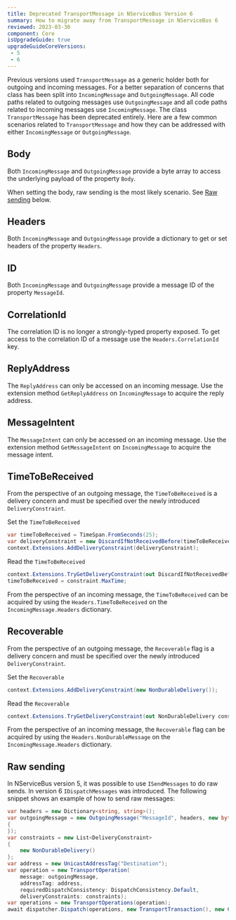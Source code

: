 ```yaml
---
title: Deprecated TransportMessage in NServiceBus Version 6
summary: How to migrate away from TransportMessage in NServiceBus 6
reviewed: 2023-03-30
component: Core
isUpgradeGuide: true
upgradeGuideCoreVersions:
 - 5
 - 6
---
```


Previous versions used `TransportMessage` as a generic holder both for outgoing and incoming messages. For a better separation of concerns that class has been split into `IncomingMessage` and `OutgoingMessage`. All code paths related to outgoing messages use `OutgoingMessage` and all code paths related to incoming messages use `IncomingMessage`. The class `TransportMessage` has been deprecated entirely. Here are a few common scenarios related to `TransportMessage` and how they can be addressed with either `IncomingMessage` or `OutgoingMessage`.


## Body

Both `IncomingMessage` and `OutgoingMessage` provide a byte array to access the underlying payload of the property `Body`.

When setting the body, raw sending is the most likely scenario. See [Raw sending](#raw-sending) below.


## Headers

Both `IncomingMessage` and `OutgoingMessage` provide a dictionary to get or set headers of the property `Headers`.


## ID

Both `IncomingMessage` and `OutgoingMessage` provide a message ID of the property `MessageId`.


## CorrelationId

The correlation ID is no longer a strongly-typed property exposed. To get access to the correlation ID of a message use the `Headers.CorrelationId` key.


## ReplyAddress

The `ReplyAddress` can only be accessed on an incoming message. Use the extension method `GetReplyAddress` on `IncomingMessage` to acquire the reply address.


## MessageIntent

The `MessageIntent` can only be accessed on an incoming message. Use the extension method `GetMessageIntent` on `IncomingMessage` to acquire the message intent.


## TimeToBeReceived

From the perspective of an outgoing message, the `TimeToBeReceived` is a delivery concern and must be specified over the newly introduced `DeliveryConstraint`.

Set the `TimeToBeReceived`

```csharp
var timeToBeReceived = TimeSpan.FromSeconds(25);
var deliveryConstraint = new DiscardIfNotReceivedBefore(timeToBeReceived);
context.Extensions.AddDeliveryConstraint(deliveryConstraint);
```

Read the `TimeToBeReceived`

```csharp
context.Extensions.TryGetDeliveryConstraint(out DiscardIfNotReceivedBefore constraint);
timeToBeReceived = constraint.MaxTime;
```

From the perspective of an incoming message, the `TimeToBeReceived` can be acquired by using the `Headers.TimeToBeReceived` on the `IncomingMessage.Headers` dictionary.


## Recoverable

From the perspective of an outgoing message, the `Recoverable` flag is a delivery concern and must be specified over the newly introduced `DeliveryConstraint`.

Set the `Recoverable`

```csharp
context.Extensions.AddDeliveryConstraint(new NonDurableDelivery());
```

Read the `Recoverable`

```csharp
context.Extensions.TryGetDeliveryConstraint(out NonDurableDelivery constraint);
```

From the perspective of an incoming message, the `Recoverable` flag can be acquired by using the `Headers.NonDurableMessage` on the `IncomingMessage.Headers` dictionary.


## Raw sending

In NServiceBus version 5, it was possible  to use `ISendMessages` to do raw sends. In version 6 `IDispatchMessages` was introduced. The following snippet shows an example of how to send raw messages:

```csharp
var headers = new Dictionary<string, string>();
var outgoingMessage = new OutgoingMessage("MessageId", headers, new byte[]
{
});
var constraints = new List<DeliveryConstraint>
{
    new NonDurableDelivery()
};
var address = new UnicastAddressTag("Destination");
var operation = new TransportOperation(
    message: outgoingMessage,
    addressTag: address,
    requiredDispatchConsistency: DispatchConsistency.Default,
    deliveryConstraints: constraints);
var operations = new TransportOperations(operation);
await dispatcher.Dispatch(operations, new TransportTransaction(), new ContextBag());
```
